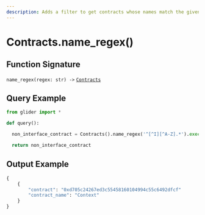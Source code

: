 ```yaml
---
description: Adds a filter to get contracts whose names match the given regex.
---
```


# Contracts.name\_regex()

## Function Signature

`name_regex(regex: str) ->` [`Contracts`](./)

## Query Example

```python
from glider import *

def query():

  non_interface_contract = Contracts().name_regex('^[^I][^A-Z].*').exec(1)

  return non_interface_contract
```

## Output Example

```python
{
    {
        "contract": "0xd705c24267ed3c55458160104994c55c6492dfcf"
        "contract_name": "Context"
    }
}
```
